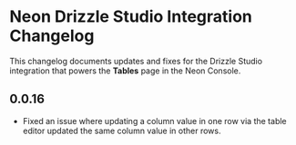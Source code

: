 # Neon Drizzle Studio Integration Changelog

This changelog documents updates and fixes for the Drizzle Studio integration that powers the **Tables** page in the Neon Console.

## 0.0.16

- Fixed an issue where updating a column value in one row via the table editor updated the same column value in other rows.
